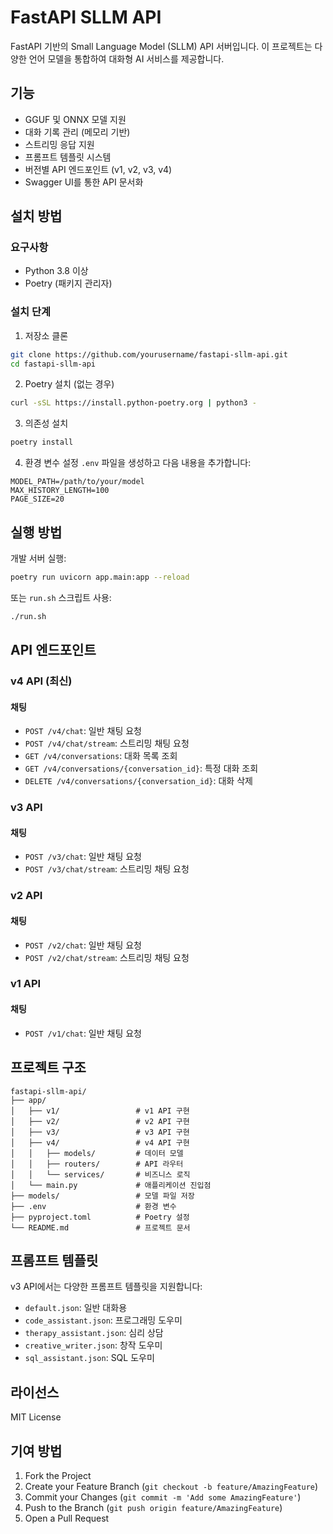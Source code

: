 # FastAPI SLLM API

FastAPI 기반의 Small Language Model (SLLM) API 서버입니다. 이 프로젝트는 다양한 언어 모델을 통합하여 대화형 AI 서비스를 제공합니다.

## 기능

- GGUF 및 ONNX 모델 지원
- 대화 기록 관리 (메모리 기반)
- 스트리밍 응답 지원
- 프롬프트 템플릿 시스템
- 버전별 API 엔드포인트 (v1, v2, v3, v4)
- Swagger UI를 통한 API 문서화

## 설치 방법

### 요구사항

- Python 3.8 이상
- Poetry (패키지 관리자)

### 설치 단계

1. 저장소 클론
```bash
git clone https://github.com/yourusername/fastapi-sllm-api.git
cd fastapi-sllm-api
```

2. Poetry 설치 (없는 경우)
```bash
curl -sSL https://install.python-poetry.org | python3 -
```

3. 의존성 설치
```bash
poetry install
```

4. 환경 변수 설정
`.env` 파일을 생성하고 다음 내용을 추가합니다:
```
MODEL_PATH=/path/to/your/model
MAX_HISTORY_LENGTH=100
PAGE_SIZE=20
```

## 실행 방법

개발 서버 실행:
```bash
poetry run uvicorn app.main:app --reload
```

또는 `run.sh` 스크립트 사용:
```bash
./run.sh
```

## API 엔드포인트

### v4 API (최신)

#### 채팅
- `POST /v4/chat`: 일반 채팅 요청
- `POST /v4/chat/stream`: 스트리밍 채팅 요청
- `GET /v4/conversations`: 대화 목록 조회
- `GET /v4/conversations/{conversation_id}`: 특정 대화 조회
- `DELETE /v4/conversations/{conversation_id}`: 대화 삭제

### v3 API

#### 채팅
- `POST /v3/chat`: 일반 채팅 요청
- `POST /v3/chat/stream`: 스트리밍 채팅 요청

### v2 API

#### 채팅
- `POST /v2/chat`: 일반 채팅 요청
- `POST /v2/chat/stream`: 스트리밍 채팅 요청

### v1 API

#### 채팅
- `POST /v1/chat`: 일반 채팅 요청

## 프로젝트 구조

```
fastapi-sllm-api/
├── app/
│   ├── v1/                 # v1 API 구현
│   ├── v2/                 # v2 API 구현
│   ├── v3/                 # v3 API 구현
│   ├── v4/                 # v4 API 구현
│   │   ├── models/         # 데이터 모델
│   │   ├── routers/        # API 라우터
│   │   └── services/       # 비즈니스 로직
│   └── main.py             # 애플리케이션 진입점
├── models/                 # 모델 파일 저장
├── .env                    # 환경 변수
├── pyproject.toml          # Poetry 설정
└── README.md               # 프로젝트 문서
```



## 프롬프트 템플릿

v3 API에서는 다양한 프롬프트 템플릿을 지원합니다:

- `default.json`: 일반 대화용
- `code_assistant.json`: 프로그래밍 도우미
- `therapy_assistant.json`: 심리 상담
- `creative_writer.json`: 창작 도우미
- `sql_assistant.json`: SQL 도우미

## 라이선스

MIT License

## 기여 방법

1. Fork the Project
2. Create your Feature Branch (`git checkout -b feature/AmazingFeature`)
3. Commit your Changes (`git commit -m 'Add some AmazingFeature'`)
4. Push to the Branch (`git push origin feature/AmazingFeature`)
5. Open a Pull Request
